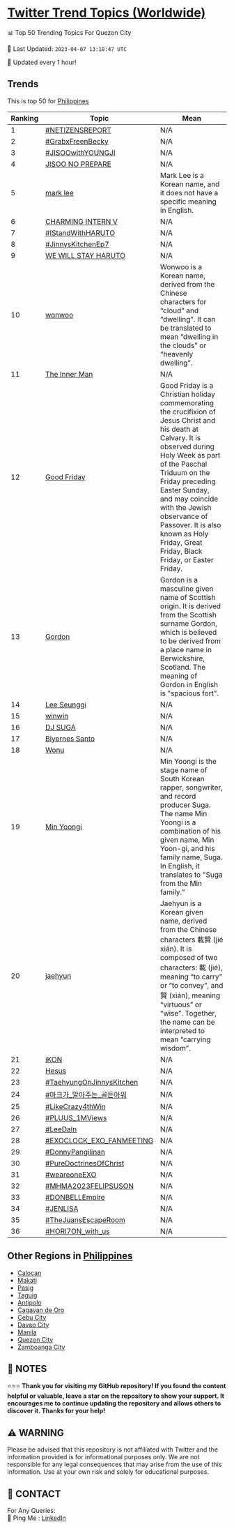 [Twitter Trend Topics (Worldwide)](https://github.com/ErcinDedeoglu/Twitter-Trend-Topics)
==========


📊 Top 50 Trending Topics For Quezon City

📆 Last Updated: `2023-04-07 13:18:47 UTC`

🔧 Updated every 1 hour!


## Trends

This is top 50 for [Philippines](</Philippines>)

| Ranking | Topic | Mean |
| ------- | ------------ | ------------ |
| 1 | [#NETIZENSREPORT](http://twitter.com/search?q=%23NETIZENSREPORT) | N/A |
| 2 | [#GrabxFreenBecky](http://twitter.com/search?q=%23GrabxFreenBecky) | N/A |
| 3 | [#JISOOwithYOUNGJI](http://twitter.com/search?q=%23JISOOwithYOUNGJI) | N/A |
| 4 | [JISOO NO PREPARE](http://twitter.com/search?q=JISOO+NO+PREPARE) | N/A |
| 5 | [mark lee](http://twitter.com/search?q=mark+lee) | Mark Lee is a Korean name, and it does not have a specific meaning in English. |
| 6 | [CHARMING INTERN V](http://twitter.com/search?q=CHARMING+INTERN+V) | N/A |
| 7 | [#IStandWithHARUTO](http://twitter.com/search?q=%23IStandWithHARUTO) | N/A |
| 8 | [#JinnysKitchenEp7](http://twitter.com/search?q=%23JinnysKitchenEp7) | N/A |
| 9 | [WE WILL STAY HARUTO](http://twitter.com/search?q=WE+WILL+STAY+HARUTO) | N/A |
| 10 | [wonwoo](http://twitter.com/search?q=wonwoo) | Wonwoo is a Korean name, derived from the Chinese characters for “cloud” and “dwelling”. It can be translated to mean “dwelling in the clouds” or “heavenly dwelling”. |
| 11 | [The Inner Man](http://twitter.com/search?q=The+Inner+Man) | N/A |
| 12 | [Good Friday](http://twitter.com/search?q=Good+Friday) | Good Friday is a Christian holiday commemorating the crucifixion of Jesus Christ and his death at Calvary. It is observed during Holy Week as part of the Paschal Triduum on the Friday preceding Easter Sunday, and may coincide with the Jewish observance of Passover. It is also known as Holy Friday, Great Friday, Black Friday, or Easter Friday. |
| 13 | [Gordon](http://twitter.com/search?q=Gordon) | Gordon is a masculine given name of Scottish origin. It is derived from the Scottish surname Gordon, which is believed to be derived from a place name in Berwickshire, Scotland. The meaning of Gordon in English is "spacious fort". |
| 14 | [Lee Seunggi](http://twitter.com/search?q=Lee+Seunggi) | N/A |
| 15 | [winwin](http://twitter.com/search?q=winwin) | N/A |
| 16 | [DJ SUGA](http://twitter.com/search?q=DJ+SUGA) | N/A |
| 17 | [Biyernes Santo](http://twitter.com/search?q=Biyernes+Santo) | N/A |
| 18 | [Wonu](http://twitter.com/search?q=Wonu) | N/A |
| 19 | [Min Yoongi](http://twitter.com/search?q=Min+Yoongi) | Min Yoongi is the stage name of South Korean rapper, songwriter, and record producer Suga. The name Min Yoongi is a combination of his given name, Min Yoon-gi, and his family name, Suga. In English, it translates to "Suga from the Min family." |
| 20 | [jaehyun](http://twitter.com/search?q=jaehyun) | Jaehyun is a Korean given name, derived from the Chinese characters 載賢 (jié xián). It is composed of two characters: 載 (jié), meaning “to carry” or “to convey”, and 賢 (xián), meaning “virtuous” or “wise”. Together, the name can be interpreted to mean “carrying wisdom”. |
| 21 | [iKON](http://twitter.com/search?q=iKON) | N/A |
| 22 | [Hesus](http://twitter.com/search?q=Hesus) | N/A |
| 23 | [#TaehyungOnJinnysKitchen](http://twitter.com/search?q=%23TaehyungOnJinnysKitchen) | N/A |
| 24 | [#마크가_말아주는_골든아워](http://twitter.com/search?q=%23%eb%a7%88%ed%81%ac%ea%b0%80_%eb%a7%90%ec%95%84%ec%a3%bc%eb%8a%94_%ea%b3%a8%eb%93%a0%ec%95%84%ec%9b%8c) | N/A |
| 25 | [#LikeCrazy4thWin](http://twitter.com/search?q=%23LikeCrazy4thWin) | N/A |
| 26 | [#PLUUS_1MViews](http://twitter.com/search?q=%23PLUUS_1MViews) | N/A |
| 27 | [#LeeDaIn](http://twitter.com/search?q=%23LeeDaIn) | N/A |
| 28 | [#EXOCLOCK_EXO_FANMEETING](http://twitter.com/search?q=%23EXOCLOCK_EXO_FANMEETING) | N/A |
| 29 | [#DonnyPangilinan](http://twitter.com/search?q=%23DonnyPangilinan) | N/A |
| 30 | [#PureDoctrinesOfChrist](http://twitter.com/search?q=%23PureDoctrinesOfChrist) | N/A |
| 31 | [#weareoneEXO](http://twitter.com/search?q=%23weareoneEXO) | N/A |
| 32 | [#MHMA2023FELIPSUSON](http://twitter.com/search?q=%23MHMA2023FELIPSUSON) | N/A |
| 33 | [#DONBELLEmpire](http://twitter.com/search?q=%23DONBELLEmpire) | N/A |
| 34 | [#JENLISA](http://twitter.com/search?q=%23JENLISA) | N/A |
| 35 | [#TheJuansEscapeRoom](http://twitter.com/search?q=%23TheJuansEscapeRoom) | N/A |
| 36 | [#HORI7ON_with_us](http://twitter.com/search?q=%23HORI7ON_with_us) | N/A |



## Other Regions in [Philippines](</Philippines>)

* [Calocan](</Philippines/Calocan.md>)
* [Makati](</Philippines/Makati.md>)
* [Pasig](</Philippines/Pasig.md>)
* [Taguig](</Philippines/Taguig.md>)
* [Antipolo](</Philippines/Antipolo.md>)
* [Cagayan de Oro](</Philippines/Cagayan de Oro.md>)
* [Cebu City](</Philippines/Cebu City.md>)
* [Davao City](</Philippines/Davao City.md>)
* [Manila](</Philippines/Manila.md>)
* [Quezon City](</Philippines/Quezon City.md>)
* [Zamboanga City](</Philippines/Zamboanga City.md>)



## 📝 NOTES

⭐⭐⭐ **Thank you for visiting my GitHub repository! If you found the content helpful or valuable, leave a star on the repository to show your support. It encourages me to continue updating the repository and allows others to discover it. Thanks for your help!**


## ⚠️ WARNING

Please be advised that this repository is not affiliated with Twitter and the information provided is for informational purposes only. We are not responsible for any legal consequences that may arise from the use of this information. Use at your own risk and solely for educational purposes.


## 📨 CONTACT

 For Any Queries:  
            🏓 Ping Me : [LinkedIn](https://www.linkedin.com/in/ercindedeoglu/)
